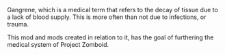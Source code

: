 Gangrene, which is a medical term that refers to the decay of tissue due to a
lack of blood supply. This is more often than not due to infections, or trauma. 

This mod and mods created in relation to it, has the goal of furthering the
medical system of Project Zomboid.
